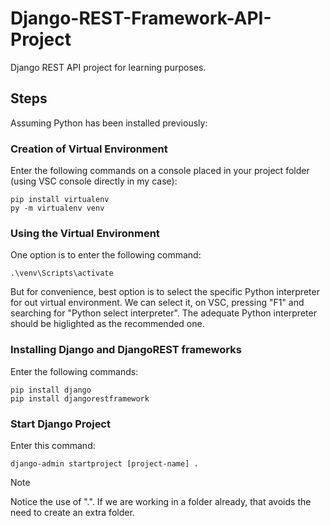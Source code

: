# Django-REST-Framework-API-Project
Django REST API project for learning purposes.


## Steps

Assuming Python has been installed previously:


### Creation of Virtual Environment

Enter the following commands on a console placed in your project folder (using VSC console directly in my case):

```console
pip install virtualenv
py -m virtualenv venv
```


### Using the Virtual Environment

One option is to enter the following command:

`.\venv\Scripts\activate`

But for convenience, best option is to select the specific Python interpreter for out virtual environment. We can select it, on VSC, pressing "F1" and searching for "Python select interpreter". The adequate Python interpreter should be higlighted as the recommended one.


### Installing Django and DjangoREST frameworks

Enter the following commands:

```console
pip install django
pip install djangorestframework
```

### Start Django Project

Enter this command:

`django-admin startproject [project-name] .`

> [!NOTE]
> Notice the use of ".". If we are working in a folder already, that avoids the need to create an extra folder.